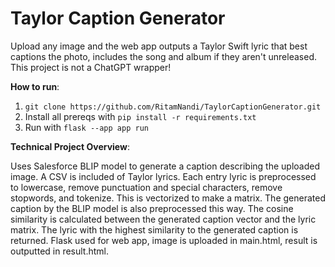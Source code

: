 # Taylor Caption Generator

Upload any image and the web app outputs a Taylor Swift lyric that best captions the photo, includes the song and album if they aren't unreleased. This project is not a ChatGPT wrapper!

**How to run**:
1. `git clone https://github.com/RitamNandi/TaylorCaptionGenerator.git`
2. Install all prereqs with `pip install -r requirements.txt`
3. Run with `flask --app app run`

**Technical Project Overview**:

Uses Salesforce BLIP model to generate a caption describing the uploaded image. 
A CSV is included of Taylor lyrics. Each entry lyric is preprocessed to lowercase, remove punctuation and special characters, remove stopwords, and tokenize. This is vectorized to make a matrix. The generated caption by the BLIP model is also preprocessed this way. The cosine similarity is calculated between the generated caption vector and the lyric matrix. The lyric with the highest similarity to the generated caption is returned. 
Flask used for web app, image is uploaded in main.html, result is outputted in result.html.
